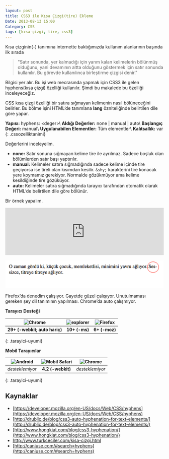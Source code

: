 ```yaml
---
layout: post
title: CSS3 ile Kısa Çizgi(tire) Ekleme
Date: 2013-08-13 15:00
Category: CSS
tags: [kısa-çizgi, tire, css3]
---
```


Kısa çizginin(-) tanımına internette baktığımızda kullanım alanlarının başında ilk sırada

> "Satır sonunda, yer kalmadığı için yarım kalan kelimelerin bölünmüş olduğunu, yani devamının altta olduğunu göstermek için satır sonunda kullanılır. Bu görevde kullanılınca birleştirme çizgisi denir."

Bilgisi yer alır. Bu işi web mecrasında yapmak için CSS3 ile gelen hyphens(kısa çizgi) özelliği kullanılır. Şimdi bu makalede bu özelliği inceleyeceğiz.

CSS kısa çizgi özelliği bir satıra sığmayan kelimenin nasıl bölüneceğini belirler. Bu bölme işini HTML’de tanımlana **lang** özniteliğinde belirtilen dile göre yapar.

**Yapısı:** hyphens: &lt;deger&gt;\\
**Aldığı Değerler:** none | manual | auto\\
**Başlangıç Değeri:** manual\\
**Uygulanabilen Elementler:** Tüm elementler\\
**Kalıtsallık:** var
{: .cssozelliktanimi}

Değerlerini inceleyelim.

* **none:** Satır sonuna sığmayan kelime tire ile ayrılmaz. Sadece boşluk olan bölümlerden satır başı yaptırılır.
* **manual:** Kelimeler satıra sığmadığında sadece kelime içinde tire geçiyorsa ise tireli olan kısımdan kesilir. `&shy;` karakterini tire konacak yere koymamız gerekiyor. Normalde gözükmüyor ama kelime kesildiğinde tire gözüküyor.
* **auto:** Kelimeler satıra sığmadığında tarayıcı tarafından otomatik olarak HTML’de belirtilen dile göre bölünür.

Bir örnek yapalım.

<iframe scrolling="no" height="150" frameborder="0" style="width: 100%; overflow: hidden;" allowtransparency="true" data-height="150" src="http://codepen.io/fatihhayri/embed/DEHAm?type=result&amp;height=250" id="cp_embed_hgplm"></iframe>

![kesik çizgi](/images/tire_isareti.png)

Firefox’da denedim çalışıyor. Gayetde güzel çalışıyor. Unutulmaması gereken şey dil tanımının yapılması. Chrome’da auto çalışmıyor.

**Tarayıcı Desteği**

|![Chrome][chrome]|![explorer][explorer]|![Firefox][firefox]|
|:-----------------:|:---------------:|:-------------------:|
|**29+ (-webkit; auto hariç)**|**10+ (-ms)**|**6+ (-moz)**|
{: .tarayici-uyumi}

**Mobil Tarayıcılar**

|![Android][android] | ![Mobil Safari][msafari] | ![Chrome][chrome] |
|:------------------------:|:----------------------:|:-------------------:|
|*desteklemiyor*|**4.2 (-webkit)**|*desteklemiyor*|
{: .tarayici-uyumi}


## Kaynaklar

* [https://developer.mozilla.org/en-US/docs/Web/CSS/hyphens](https://developer.mozilla.org/en-US/docs/Web/CSS/hyphens)
* [http://drublic.de/blog/css3-auto-hyphenation-for-text-elements/](http://drublic.de/blog/css3-auto-hyphenation-for-text-elements/)
* [http://www.hongkiat.com/blog/css3-hyphenation/](http://www.hongkiat.com/blog/css3-hyphenation/)
* http://www.turkceciler.com/kisa-cizgi.html
* [http://caniuse.com/#search=hyphens](http://caniuse.com/#search=hyphens)


[firefox]: https://lh3.googleusercontent.com/z2hCLpQ9nhUXc7naWZDYpot0rJaAkZj3qoKnV3W-BY2jGtMy4_BsXL_WYRBdSS7DnWCcVkgxesa9DnCvdF8g6a200I7p_NXt6u-fmQ3HunOdcNiu_iepANMZBQ
[chrome]: https://lh4.googleusercontent.com/BWcCGRszuDJZbALajK1Z6QiDQiy9DYC7Tv0G7Bg5ZjFCPUDFgNLDVYZSpWsrr25z5iS9iUccu95Arm9jXNF6YWku7_vzwhr_6INwoXPFm5AKxEfc_rqq17tWZA
[explorer]: https://lh4.googleusercontent.com/z5Yp2oDDerZexN94cWunHBgCT4xrtcJeJXLcjPrQNpptS5Jux2pH_XtEAWuxBVpz7ERzQn_Z4yCsMaDfSylks_DSRcStQknl9gyFAJU-k6jjDLdAeD6PAEmuLg
[msafari]:https://lh4.googleusercontent.com/PNuvHr4u6NreXPxckWQYYDhL2TFwGOhqWp1WcQ2uypioIU6ZRZ-CB_Fd0-PdBtMJYxmXHxjSFEI7MBXkzi6ncj8tR5hKJFuhzljuJALXuZ9vzxkogWnzog-h0g
[android]:https://lh3.googleusercontent.com/CEqC3eyXkYgtA_VYhDrSrAobyYPP5pYeN8WCU1_Wpx-JXlDLRe-pAgplRvCp_N0J7lF1fXjaJDtAiByP40Jbld78UxLIZ0N4tGqYNDjqU9E_EkVKTCzmEaXcgw
